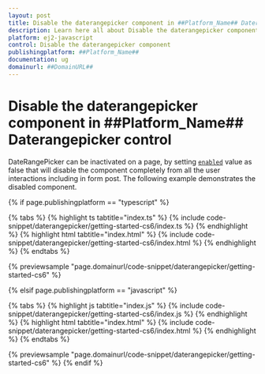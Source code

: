 ```yaml
---
layout: post
title: Disable the daterangepicker component in ##Platform_Name## Daterangepicker control | Syncfusion
description: Learn here all about Disable the daterangepicker component in Syncfusion ##Platform_Name## Daterangepicker control of Syncfusion Essential JS 2 and more.
platform: ej2-javascript
control: Disable the daterangepicker component 
publishingplatform: ##Platform_Name##
documentation: ug
domainurl: ##DomainURL##
---
```


# Disable the daterangepicker component in ##Platform_Name## Daterangepicker control

DateRangePicker can be inactivated on a page, by setting [`enabled`](../../api/daterangepicker/#enabled) value as false that will disable the component completely from all the user interactions including in form post. The following example demonstrates the disabled component.

{% if page.publishingplatform == "typescript" %}

 {% tabs %}
{% highlight ts tabtitle="index.ts" %}
{% include code-snippet/daterangepicker/getting-started-cs6/index.ts %}
{% endhighlight %}
{% highlight html tabtitle="index.html" %}
{% include code-snippet/daterangepicker/getting-started-cs6/index.html %}
{% endhighlight %}
{% endtabs %}
        
{% previewsample "page.domainurl/code-snippet/daterangepicker/getting-started-cs6" %}

{% elsif page.publishingplatform == "javascript" %}

{% tabs %}
{% highlight js tabtitle="index.js" %}
{% include code-snippet/daterangepicker/getting-started-cs6/index.js %}
{% endhighlight %}
{% highlight html tabtitle="index.html" %}
{% include code-snippet/daterangepicker/getting-started-cs6/index.html %}
{% endhighlight %}
{% endtabs %}

{% previewsample "page.domainurl/code-snippet/daterangepicker/getting-started-cs6" %}
{% endif %}